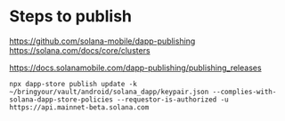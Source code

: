 
# Steps to publish

https://github.com/solana-mobile/dapp-publishing
https://solana.com/docs/core/clusters

https://docs.solanamobile.com/dapp-publishing/publishing_releases

```
npx dapp-store publish update -k ~/bringyour/vault/android/solana_dapp/keypair.json --complies-with-solana-dapp-store-policies --requestor-is-authorized -u https://api.mainnet-beta.solana.com
```


